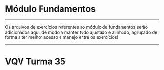 # Módulo Fundamentos

-----------------------------------------------------------------------------------------------------------

Os arquivos de exercícios referentes ao módulo de fundamentos serão adicionados aqui, de modo a manter tudo ajustado e alinhado, agrupado de forma a ter melhor acesso e manejo entre os exercícios!

-----------------------------------------------------------------------------------------------------------

# VQV Turma 35

